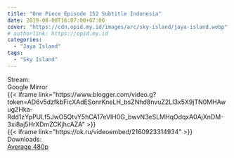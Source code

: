 ```yaml
---
title: "One Piece Episode 152 Subtitle Indonesia"
date: 2019-08-08T16:07:00+07:00
cover: "https://cdn.opid.my.id/images/arc/sky-island/jaya-island.webp" # Optional, cover
# authorlink: https://opid.my.id
categories:
  - "Jaya Island"
tags:
  - "Sky Island"
---
```

<div class="ui menu violet borderless inverted">
  <div class="header item active">
        Stream:
    </div>
  <a class="active item" data-tab="google">
    <i class="google drive icon"></i> Google
  </a>
  <a class="item nounderline" data-tab="mirror">
    <i class="odnoklassniki icon"></i> Mirror
  </a>
</div>
<div class="ui bottom attached tab segment active" style="border:0 !important;" data-tab="google">
{{< iframe link="https://www.blogger.com/video.g?token=AD6v5dzfkbFicXAdESonrKneLH_bsZNhd8nvuZ2LI3x5X9jTN0MHAwug2Hka-Rdd1zYpPULf5JwO5QtvY5hCA17eVIH0G_bwvN3eSLMHqOdqxA0AjXnDM-3xi8aj5HrXDmZCKjhcAZA" >}}
</div>
<div class="ui bottom attached tab segment" style="border:0 !important;" data-tab="mirror">
{{< iframe link="https://ok.ru/videoembed/2160923314934" >}}
</div>
<div class="ui menu violet borderless inverted">
  <div class="header item active">
        Downloads:
    </div>
  <a class="item nounderline" href="https://ouo.io/IppLkF" target="_blank" rel="dofollow"><i class="google drive icon"></i>
    Average 480p</a>
</div>